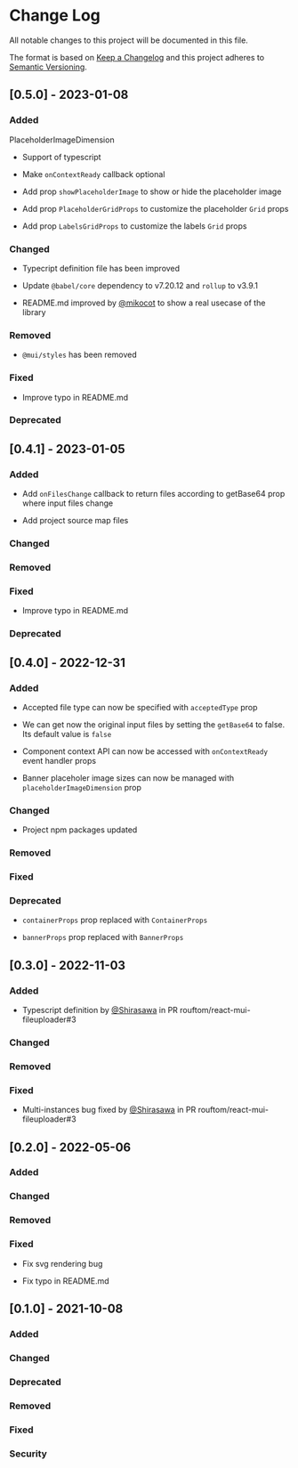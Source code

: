 
# Change Log
All notable changes to this project will be documented in this file.

The format is based on [Keep a Changelog](http://keepachangelog.com/)
and this project adheres to [Semantic Versioning](http://semver.org/).


## [0.5.0] - 2023-01-08

### Added
PlaceholderImageDimension
- Support of typescript
  
- Make `onContextReady` callback optional

- Add prop `showPlaceholderImage` to show or hide the placeholder image
  
- Add prop `PlaceholderGridProps` to customize the placeholder `Grid` props

- Add prop `LabelsGridProps` to customize the labels `Grid` props

### Changed

- Typecript definition file has been improved

- Update `@babel/core` dependency to v7.20.12 and `rollup` to v3.9.1

- README.md improved by [@mikocot](https://github.com/mikocot) to show a real usecase of the library

### Removed

- `@mui/styles` has been removed

### Fixed

- Improve typo in README.md

### Deprecated


## [0.4.1] - 2023-01-05

### Added

- Add `onFilesChange` callback to return files according to getBase64 prop where input files change

- Add project source map files

### Changed

### Removed

### Fixed

- Improve typo in README.md

### Deprecated


## [0.4.0] - 2022-12-31

### Added

- Accepted file type can now be specified with `acceptedType` prop

- We can get now the original input files by setting the `getBase64` to false. Its default value is `false`

- Component context API can now be accessed with `onContextReady` event handler props

- Banner placeholer image sizes can now be managed with `placeholderImageDimension` prop

### Changed

- Project npm packages updated

### Removed

### Fixed

### Deprecated

- `containerProps` prop replaced with `ContainerProps`

- `bannerProps` prop replaced with `BannerProps`


## [0.3.0] - 2022-11-03

### Added

- Typescript definition by [@Shirasawa](https://github.com/ShirasawaSama) in PR rouftom/react-mui-fileuploader#3

### Changed

### Removed

### Fixed

- Multi-instances bug fixed by [@Shirasawa](https://github.com/ShirasawaSama) in PR rouftom/react-mui-fileuploader#3



## [0.2.0] - 2022-05-06

### Added

### Changed

### Removed

### Fixed

- Fix svg rendering bug

- Fix typo in README.md


## [0.1.0] - 2021-10-08

### Added

### Changed


### Deprecated

### Removed

### Fixed

### Security
